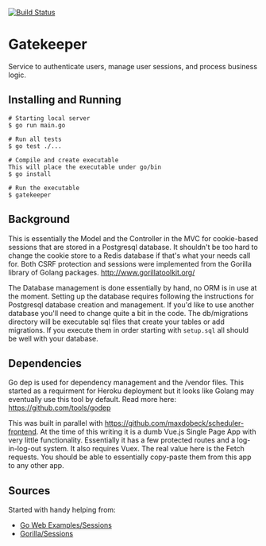 [![Build Status](https://travis-ci.org/maxdobeck/gatekeeper.svg?branch=master)](https://travis-ci.org/maxdobeck/gatekeeper)


# Gatekeeper
Service to authenticate users, manage user sessions, and process business logic.

## Installing and Running
```
# Starting local server
$ go run main.go

# Run all tests
$ go test ./...

# Compile and create executable
This will place the executable under go/bin
$ go install

# Run the executable
$ gatekeeper
```

## Background
This is essentially the Model and the Controller in the  MVC for cookie-based sessions that are stored in a Postgresql database.  It shouldn't be too hard to change the cookie store to a Redis database if that's what your needs call for.  Both CSRF protection and sessions were implemented from the Gorilla library of Golang packages.  http://www.gorillatoolkit.org/

The Database management is done essentially by hand, no ORM is in use at the moment.  Setting up the database requires following the instructions for Postgresql database creation and management.  If you'd like to use another database you'll need to change quite a bit in the code.  The db/migrations directory will be executable sql files that create your tables or add migrations.  If you execute them in order starting with `setup.sql` all should be well with your database.

## Dependencies
Go dep is used for dependency management and the /vendor files.  This started as a requirment for Heroku deployment but it looks like Golang may eventually use this tool by default.  Read more here: https://github.com/tools/godep

This was built in parallel with https://github.com/maxdobeck/scheduler-frontend.  At the time of this writing it is a dumb Vue.js Single Page App with very little functionality.  Essentially it has a few protected routes and a log-in-log-out system.  It also requires Vuex.  The real value here is the Fetch requests.  You should be able to essentially copy-paste them from this app to any other app.

## Sources
Started with handy helping from:
* [Go Web Examples/Sessions](https://gowebexamples.com/sessions/)
* [Gorilla/Sessions](https://github.com/gorilla/sessions)
